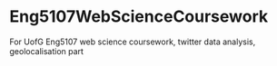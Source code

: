 # Eng5107WebScienceCoursework
For UofG Eng5107 web science coursework, twitter data analysis, geolocalisation part
